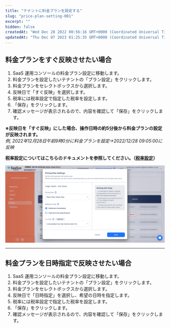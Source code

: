 ```yaml
---
title: "テナントに料金プランを設定する"
slug: "price-plan-setting-001"
excerpt: ""
hidden: false
createdAt: "Wed Dec 28 2022 00:56:16 GMT+0000 (Coordinated Universal Time)"
updatedAt: "Thu Dec 07 2023 01:25:35 GMT+0000 (Coordinated Universal Time)"
---
```

## 料金プランをすぐ反映させたい場合

1. SaaS 運用コンソールの料金プラン設定に移動します。
2. 料金プランを設定したいテナントの「プラン設定」をクリックします。
3. 料金プランをセレクトボックスから選択します。
4. 反映日で「すぐ反映」を選択します。
5. 税率には税率設定で指定した税率を設定します。
6. 「保存」をクリックします。
7. 確認メッセージが表示されるので、内容を確認して「保存」をクリックします。

**※反映日を「すぐ反映」にした場合、操作日時の約5分後から料金プランの設定が反映されます。**  
_例,  2022年12月28日午前9時0分に料金プランを設定→2022/12/28 09:05:00に反映_

**税率設定についてはこちらのドキュメントを参照してください。（[税率設定](/docs/part-4/pricing-and-billing/tax-rate-settings)）**

![](/ja/img/part-5/price-plan/price-plan-setting-001/plan.png)

***

## 料金プランを日時指定で反映させたい場合

1. SaaS 運用コンソールの料金プラン設定に移動します。
2. 料金プランを設定したいテナントの「プラン設定」をクリックします。
3. 料金プランをセレクトボックスから選択します。
4. 反映日で「日時指定」を選択し、希望の日時を指定します。
5. 税率には税率設定で指定した税率を設定します。
6. 「保存」をクリックします。
7. 確認メッセージが表示されるので、内容を確認して「保存」をクリックします。
